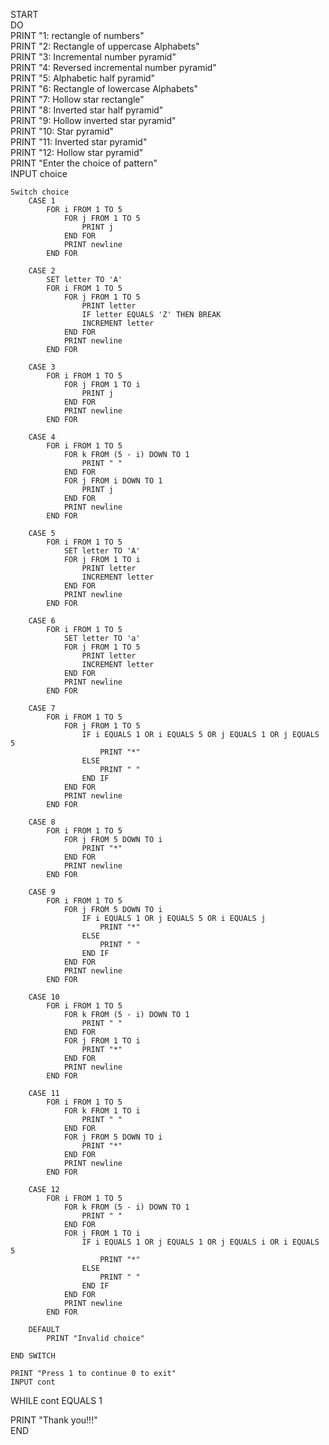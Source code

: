 START  
DO  
    PRINT "1: rectangle of numbers"  
    PRINT "2: Rectangle of uppercase Alphabets"  
    PRINT "3: Incremental number pyramid"  
    PRINT "4: Reversed incremental number pyramid"  
    PRINT "5: Alphabetic half pyramid"  
    PRINT "6: Rectangle of lowercase Alphabets"  
    PRINT "7: Hollow star rectangle"  
    PRINT "8: Inverted star half pyramid"  
    PRINT "9: Hollow inverted star pyramid"  
    PRINT "10: Star pyramid"  
    PRINT "11: Inverted star pyramid"  
    PRINT "12: Hollow star pyramid"  
    PRINT "Enter the choice of pattern"  
    INPUT choice  

    Switch choice  
        CASE 1  
            FOR i FROM 1 TO 5  
                FOR j FROM 1 TO 5  
                    PRINT j  
                END FOR  
                PRINT newline  
            END FOR  

        CASE 2  
            SET letter TO 'A'  
            FOR i FROM 1 TO 5  
                FOR j FROM 1 TO 5  
                    PRINT letter  
                    IF letter EQUALS 'Z' THEN BREAK  
                    INCREMENT letter  
                END FOR  
                PRINT newline  
            END FOR  

        CASE 3  
            FOR i FROM 1 TO 5  
                FOR j FROM 1 TO i  
                    PRINT j  
                END FOR  
                PRINT newline  
            END FOR  

        CASE 4  
            FOR i FROM 1 TO 5  
                FOR k FROM (5 - i) DOWN TO 1  
                    PRINT " "  
                END FOR  
                FOR j FROM i DOWN TO 1  
                    PRINT j  
                END FOR  
                PRINT newline  
            END FOR  

        CASE 5  
            FOR i FROM 1 TO 5  
                SET letter TO 'A'  
                FOR j FROM 1 TO i  
                    PRINT letter  
                    INCREMENT letter  
                END FOR  
                PRINT newline  
            END FOR  

        CASE 6  
            FOR i FROM 1 TO 5  
                SET letter TO 'a'  
                FOR j FROM 1 TO 5  
                    PRINT letter  
                    INCREMENT letter  
                END FOR  
                PRINT newline  
            END FOR  

        CASE 7  
            FOR i FROM 1 TO 5  
                FOR j FROM 1 TO 5  
                    IF i EQUALS 1 OR i EQUALS 5 OR j EQUALS 1 OR j EQUALS 5  
                        PRINT "*"  
                    ELSE  
                        PRINT " "  
                    END IF  
                END FOR  
                PRINT newline  
            END FOR  

        CASE 8  
            FOR i FROM 1 TO 5  
                FOR j FROM 5 DOWN TO i  
                    PRINT "*"  
                END FOR  
                PRINT newline  
            END FOR  

        CASE 9  
            FOR i FROM 1 TO 5  
                FOR j FROM 5 DOWN TO i  
                    IF i EQUALS 1 OR j EQUALS 5 OR i EQUALS j  
                        PRINT "*"  
                    ELSE  
                        PRINT " "  
                    END IF  
                END FOR  
                PRINT newline  
            END FOR  

        CASE 10  
            FOR i FROM 1 TO 5  
                FOR k FROM (5 - i) DOWN TO 1  
                    PRINT " "  
                END FOR  
                FOR j FROM 1 TO i  
                    PRINT "*"  
                END FOR  
                PRINT newline  
            END FOR  

        CASE 11  
            FOR i FROM 1 TO 5  
                FOR k FROM 1 TO i  
                    PRINT " "  
                END FOR  
                FOR j FROM 5 DOWN TO i  
                    PRINT "*"  
                END FOR  
                PRINT newline  
            END FOR  

        CASE 12  
            FOR i FROM 1 TO 5  
                FOR k FROM (5 - i) DOWN TO 1  
                    PRINT " "  
                END FOR  
                FOR j FROM 1 TO i  
                    IF i EQUALS 1 OR j EQUALS 1 OR j EQUALS i OR i EQUALS 5  
                        PRINT "*"  
                    ELSE  
                        PRINT " "  
                    END IF  
                END FOR  
                PRINT newline  
            END FOR  

        DEFAULT  
            PRINT "Invalid choice"  

    END SWITCH  

    PRINT "Press 1 to continue 0 to exit"  
    INPUT cont  
WHILE cont EQUALS 1  

PRINT "Thank you!!!"  
END  
